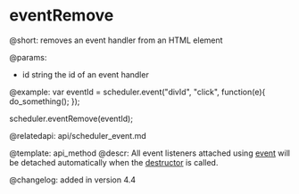 eventRemove
=============


@short: 
	removes an event handler from an HTML element
	

@params:
- id		string		the id of an event handler

@example:
var eventId = scheduler.event("divId", "click", function(e){
	do_something();
});

scheduler.eventRemove(eventId);

@relatedapi: api/scheduler_event.md


@template:	api_method
@descr:
All event listeners attached using [event](api/scheduler_event.md) will be detached automatically when the [destructor](api/scheduler_destructor.md) is called.

@changelog:
added in version 4.4
